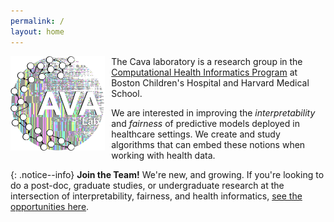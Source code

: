 ```yaml
---
permalink: /
layout: home
---
```


<img 
    style="float: left; padding: 0px 10px 0px 0px;" 
    width="30%" 
    src="assets/images/Cava_Lab_logo.png " 
    alt="CAVA Lab logo"
/>

The Cava laboratory is a research group in the [Computational Health Informatics Program](http://www.chip.org) at Boston Children's Hospital and Harvard Medical School.

We are interested in improving the _interpretability_ and _fairness_ of predictive models deployed in healthcare settings.
We create and study algorithms that can embed these notions when working with health data.

{: .notice--info}
**Join the Team!**
We're new, and growing. 
If you're looking to do a post-doc, graduate studies, or undergraduate research at the intersection of interpretability, fairness, and health informatics, [see the opportunities here](/join). 
